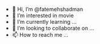 - 👋 Hi, I’m @fatemehshadman
- 👀 I’m interested in movie
- 🌱 I’m currently learning ...
- 💞️ I’m looking to collaborate on ...
- 📫 How to reach me ...

<!---
fatemehshadmanshadman/fatemehshadmanshadman is a ✨ special ✨ repository because its `README.md` (this file) appears on your GitHub profile.
You can click the Preview link to take a look at your changes.
--->
